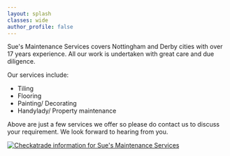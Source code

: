 ```yaml
---
layout: splash
classes: wide
author_profile: false
---
```

Sue's Maintenance Services covers Nottingham and Derby cities with over 17 years experience. All our work is undertaken with great care and due diligence.

Our services include:
* Tiling
* Flooring
* Painting/ Decorating
* Handylady/ Property maintenance

Above are just a few services we offer so please do contact us to discuss your requirement.
We look forward to hearing from you.

<a id="checkatrade" href="http://www.checkatrade.com/SuesMaintenanceServices" target="_blank">
  <img src="http://www.checkatrade.com/Reputation/ApiChart/SuesMaintenanceServices.png" alt="Checkatrade information for Sue's Maintenance Services"/>
</a>
